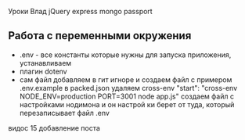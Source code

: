 Уроки Влад
jQuery express mongo passport

## Работа с переменными окружения

- .env - все константы которые нужны для запуска приложения, устанавливаем
- плагин dotenv
- сам файл добавляем в гит игноре и создаем файл с примером .env.example
  в packed.json удаляем cross-env "start": "cross-env NODE_ENV=production PORT=3001 node app.js"
  создаем файл с настройками нодимона и он настрой ки берет от туда, который перезаписывает файл .env

видос 15 добавление поста
